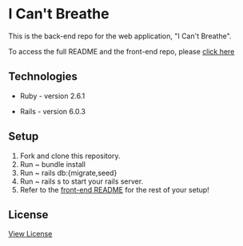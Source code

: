 # I Can't Breathe

This is the back-end repo for the web application, "I Can't Breathe".

To access the full README and the front-end repo, please [click here](https://github.com/NyaradzoUBere/ICB-Frontend)

## Technologies
* Ruby - version 2.6.1

* Rails - version 6.0.3

## Setup

1. Fork and clone this repository.  
2. Run ~ bundle install
3. Run ~ rails db:{migrate,seed}
4. Run ~ rails s to start your rails server.
5. Refer to the [front-end README](https://github.com/NyaradzoUBere/ICB-Frontend) for the rest of your setup!

## License
[View License](License.txt)